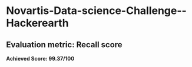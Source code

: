 # Novartis-Data-science-Challenge--Hackerearth

## Evaluation metric: Recall score
**Achieved Score: 99.37/100**
